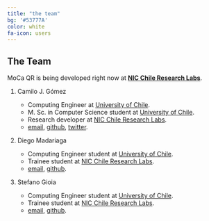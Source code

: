 ```yaml
---
title: "the team"
bg: '#53777A'
color: white
fa-icon: users
---
```


## The Team

MoCa QR is being developed right now at [**NIC Chile Research Labs**](http://www.niclabs.cl).

1. Camilo J. Gómez
    - Computing Engineer at [University of Chile](http://dcc.uchile.cl).
    - M. Sc. in Computer Science student at [University of Chile](http://dcc.uchile.cl).
    - Research developer at [NIC Chile Research Labs](http://www.niclabs.cl).
    - [email](mailto:camilo@niclabs.cl), [github](http://www.github.com/CamiloG), [twitter](http://www.twitter.com/milogomez_).

2. Diego Madariaga
	- Computing Engineer student at [University of Chile](http://dcc.uchile.cl).
	- Trainee student at [NIC Chile Research Labs](http://www.niclabs.cl).
	- [email](mailto:diego.madariaga.r@ing.uchile.cl), [github](https://github.com/dmadariaga).

3. Stefano Gioia
	- Computing Engineer student at [University of Chile](http://dcc.uchile.cl).
	- Trainee student at [NIC Chile Research Labs](http://www.niclabs.cl).
	- [email](mailto:stefanogch@gmail.com), [github](https://github.com/sgioia9).
